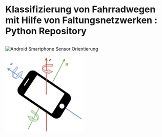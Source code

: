 
# Klassifizierung von Fahrradwegen mit Hilfe von Faltungsnetzwerken : Python Repository

##
![Android Smartphone Sensor Orientierung](daten/abbildungen/nichtFunktionaleArchitektur.png)

![Android Smartphone Sensor Orientierung](daten/abbildungen/sensorOrientierung.png)
